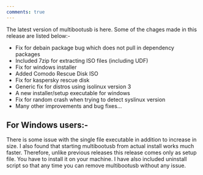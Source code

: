 ```yaml
---
comments: true
---
```


The latest version of multibootusb is here. Some of the chages made in this release are listed below:-

* Fix for debain package bug which does not pull in dependency packages
* Included 7zip for extracting ISO files (including UDF)
* Fix for windows installer
* Added Comodo Rescue Disk ISO
* Fix for kaspersky rescue disk
* Generic fix for distros using isolinux version 3
* A new installer/setup executable for windows
* Fix for random crash when trying to detect syslinux version
* Many other improvements and bug fixes...

For Windows users:-
-------------------

There is some issue with the single file executable in addition to increase in size. I also found that starting multibootusb from actual install works much faster. 
Therefore, unlike previous releases this release comes only as setup file. You have to install it on your machine. I have also included uninstall script so that any time you can remove multibootusb without any issue.
